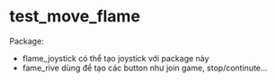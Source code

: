 # test_move_flame

Package: 
 - flame_joystick có thể tạo joystick với package này
 - fame_rive dùng để tạo các button như join game, stop/continute...
